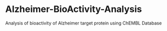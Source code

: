 # Alzheimer-BioActivity-Analysis
Analysis of bioactivity of Alzheimer target protein using ChEMBL Database

